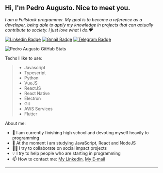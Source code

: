 ## Hi, I'm Pedro Augusto. Nice to meet you. 

*I am a Fullstack programmer. My goal is to become a reference as a developer, being able to apply my knowledge in projects that can actually contribute to society. I just love what I do.❤️*

[![Linkedin Badge](https://img.shields.io/badge/-LinkedIn-0096c7?style=for-the-badge&logo=Linkedin&logoColor=white&link=https:https://www.linkedin.com/in/pedroarm/)](https://www.linkedin.com/in/pedroarm/)
[![Gmail Badge](https://img.shields.io/badge/-Gmail-ef233c?style=for-the-badge&logo=Gmail&logoColor=white&link=mailto:p.augusto.rib@gmail.com)](mailto:p.augusto.rib@gmail.com)
[![Telegram Badge](https://img.shields.io/badge/-Telegram-0096c7?style=for-the-badge&logo=Telegram&logoColor=white&link=https:https://t.me/pedr0735)](https://t.me/pedr0735)

![Pedro Augusto GitHub Stats](https://github-readme-stats.anuraghazra1.vercel.app/api?username=pedroarm&show_icons=true&hide_border=true)

Techs I like to use:

> - Javascript
> - Typescript
> - Python
> - VueJS
> - ReactJS
> - React Native
> - Electron
> - Git
> - AWS Services
> - Flutter

About me:

- 🔭 I am currently finishing high school and devoting myself heavily to programming 
- 🌱 At the moment i am studying JavaScript, React and NodeJS
- ✊🏽 I try to collaborate on social impact projects
- 💡 I try to help people who are starting in programming
- 📫 How to contact me: [My Linkedin](https://www.linkedin.com/in/pedroarm), [My E-mail](p.augusto.rib@gmail.com)

---
